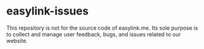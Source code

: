 # easylink-issues
This repository is not for the source code of easylink.me. Its sole purpose is to collect and manage user feedback, bugs, and issues related to our website.
